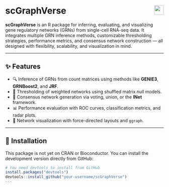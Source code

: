 # scGraphVerse <img src="https://img.shields.io/badge/R-Bioconductor-blue.svg" align="right" height="30"/>

**scGraphVerse** is an R package for inferring, evaluating, and visualizing gene regulatory networks (GRNs) from single-cell RNA-seq data. It integrates multiple GRN inference methods, customizable thresholding strategies, performance metrics, and consensus network construction — all designed with flexibility, scalability, and visualization in mind.

---

## ✨ Features

- 🔍 Inference of GRNs from count matrices using methods like **GENIE3**, **GRNBoost2**, and **JRF**.
- 🎯 Thresholding of weighted networks using shuffled matrix null models.
- 🧠 Consensus network generation via voting, union, or the **INet** framework.
- 📊 Performance evaluation with ROC curves, classification metrics, and radar plots.
- 🧩 Network visualization with force-directed layouts and `ggraph`.

---

## 🧬 Installation

This package is not yet on CRAN or Bioconductor. You can install the development version directly from GitHub:

```r
# You need devtools to install from GitHub
install.packages("devtools")
devtools::install_github("your-username/scGraphVerse")
---
